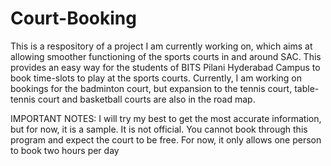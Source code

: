 # Court-Booking

This is a respository of a project I am currently working on, which aims at allowing smoother functioning of the sports courts in and around SAC.
This provides an easy way for the students of BITS Pilani Hyderabad Campus to book time-slots to play at the sports courts.
Currently, I am working on bookings for the badminton court, but expansion to the tennis court, table-tennis court and basketball courts are also in the road map.

IMPORTANT NOTES:
I will try my best to get the most accurate information, but for now, it is a sample.
It is not official. You cannot book through this program and expect the court to be free.
For now, it only allows one person to book two hours per day
